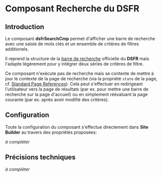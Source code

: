 # Composant Recherche du **DSFR**

## Introduction

Le composant **dsfrSearchCmp** permet d'afficher une barre de recherche avec une saisie de mots clés et un 
ensemble de critères de filtres additionels.

Il reprend la structure de la [barre de recherche](https://www.systeme-de-design.gouv.fr/elements-d-interface/composants/barre-de-recherche) officielle du **DSFR** mais l'adapte légèrement pour y intégrer deux séries de critères
de filtre.

Ce composant n'exécute pas de recherche mais se contente de mettre à jour le contexte de la page de recherche
(via la propriété `state` de la page, cf. [Standard Page References](https://developer.salesforce.com/docs/platform/lwc/guide/reference-page-reference-type.html#named-page-type-experience-builder-sites)). Cela peut s'effectuer en 
redirigeant l'utilisateur vers la page de résultats (par ex. pour mettre une barre de recherche sur la page d'accueil) 
ou en simplement réévaluant la page courante (par ex. après avoir modifié des critères).
 

## Configuration

Toute la configuration du composant s'effectue directement dans **Site Builder** au travers des propriétés proposées:

_à compléter_

## Précisions techniques

_à compléter_